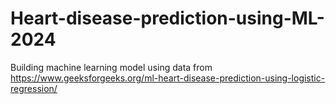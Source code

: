 # Heart-disease-prediction-using-ML-2024
Building machine learning model using data from https://www.geeksforgeeks.org/ml-heart-disease-prediction-using-logistic-regression/

